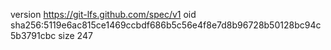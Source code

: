 version https://git-lfs.github.com/spec/v1
oid sha256:5119e6ac815ce1469ccbdf686b5c56e4f8e7d8b96728b50128bc94c5b3791cbc
size 247
